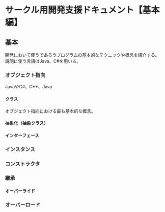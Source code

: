 <!-- markdownlint-disable MD033 -->
# サークル用開発支援ドキュメント【基本編】

## 基本

開発において使うであろうプログラムの基本的なテクニックや概念を紹介する。
説明に使う言語はJava、C#を用いる。

### オブジェクト指向

JavaやC#、C++、Java

#### クラス

オブジェクト指向における最も基本的な概念。

#### 抽象化（抽象クラス）

#### インターフェース


### インスタンス

### コンストラクタ

### 継承

#### オーバーライド

### オーバーロード


